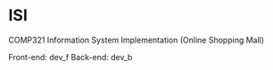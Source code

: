 # ISI
COMP321 Information System Implementation (Online Shopping Mall)

Front-end: dev_f
Back-end: dev_b
